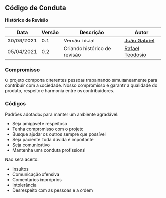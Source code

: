 ## Código de Conduta

**Histórico de Revisão**

|Data|Versão|Descrição|Autor|
| - | - | - | - |
|30/08/2021|0.1|Versão inicial|[João Gabriel](https://github.com/bielrossi15)|
|05/04/2021|0.2|Criando histórico de revisão|[Rafael Teodosio](https://github.com/rafaelteodosio)|

### Compromisso
O projeto comporta diferentes pessoas trabalhando simultâneamente para contribuir com a sociedade. Nosso compromisso é garantir a qualidade do produto, respeito e harmonia entre os contribuidores.

### Códigos
Padrões adotados para manter um ambiente agradável:
* Seja amigável e respeitoso
* Tenha compromisso com o projeto
* Busque ajudar os outros sempre que possível
* Seja paciente: toda dúvida é importante
* Seja comunicativo
* Mantenha uma conduta profissional

Não será aceito:
* Insultos
* Comunicação ofensiva
* Comentários impróprios
* Intolerância
* Desrespeito com as pessoas e a ordem
